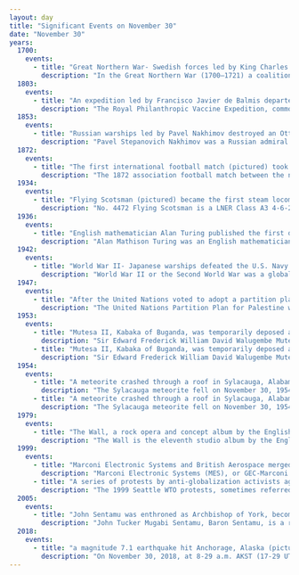 ```yaml
---
layout: day
title: "Significant Events on November 30"
date: "November 30"
years:
  1700:
    events:
      - title: "Great Northern War- Swedish forces led by King Charles XII defeated the Russian army at the Battle of Narva."
        description: "In the Great Northern War (1700–1721) a coalition led by the Tsardom of Russia successfully contested the supremacy of the Swedish Empire in Northern, Central and Eastern Europe. The initial leaders of the anti-Swedish alliance were Peter I of Russia, Frederick IV of Denmark–Norway and Augustus II the Strong of Saxony–Poland–Lithuania. Frederick IV and Augustus II were defeated by Sweden, under Charles XII, and forced out of the alliance in 1700 and 1706 respectively, but rejoined it in 1709 after the defeat of Charles XII at the Battle of Poltava. George I of Great Britain and the Electorate of Hanover joined the coalition in 1714 for Hanover and in 1717 for Britain, and Frederick William I of Brandenburg-Prussia joined it in 1715."
  1803:
    events:
      - title: "An expedition led by Francisco Javier de Balmis departed A Coruña, Spain, with the aim of vaccinating millions in South America and Asia against smallpox."
        description: "The Royal Philanthropic Vaccine Expedition, commonly referred to as the Balmis Expedition, was a Spanish healthcare mission that lasted from 1803 to 1806, led by Dr Francisco Javier de Balmis, which vaccinated millions of inhabitants of Spanish America and Asia against smallpox. The vaccine was transported through children- orphaned boys who sailed with the expedition."
  1853:
    events:
      - title: "Russian warships led by Pavel Nakhimov destroyed an Ottoman fleet of frigates at the Battle of Sinop, prompting France and the United Kingdom to enter the Crimean War."
        description: "Pavel Stepanovich Nakhimov was a Russian admiral in the Imperial Russian Navy known for his victory in the Battle of Sinop and his leadership in the Siege of Sevastopol (1854–1855) during the Crimean War."
  1872:
    events:
      - title: "The first international football match (pictured) took place at Hamilton Crescent, Glasgow, between Scotland and England."
        description: "The 1872 association football match between the national teams of Scotland and England is officially recognised by FIFA as the first international. It took place on 30 November 1872 at Hamilton Crescent, the West of Scotland Cricket Club's ground in Partick, Glasgow. The match was watched by 4,000 spectators and finished as a 0–0 draw."
  1934:
    events:
      - title: "Flying Scotsman (pictured) became the first steam locomotive officially to exceed 100 miles per hour (161 km/h)."
        description: "No. 4472 Flying Scotsman is a LNER Class A3 4-6-2 'Pacific' steam locomotive built in 1923 for the London and North Eastern Railway (LNER) at Doncaster Works to a design of Nigel Gresley. It was employed on long-distance express passenger trains on the East Coast Main Line by LNER and its successors, British Railways' Eastern and North Eastern Regions, notably on The Flying Scotsman service between London King's Cross and Edinburgh Waverley after which it was named."
  1936:
    events:
      - title: "English mathematician Alan Turing published the first details of the Turing machine (model pictured), an abstract device that can simulate the logic of any computer algorithm by manipulating symbols."
        description: "Alan Mathison Turing was an English mathematician, computer scientist, logician, cryptanalyst, philosopher and theoretical biologist. He was highly influential in the development of theoretical computer science, providing a formalisation of the concepts of algorithm and computation with the Turing machine, which can be considered a model of a general-purpose computer. Turing is widely considered to be the father of theoretical computer science."
  1942:
    events:
      - title: "World War II- Japanese warships defeated the U.S. Navy in a nighttime naval battle off Tassafaronga, Guadalcanal."
        description: "World War II or the Second World War was a global conflict between two coalitions- the Allies and the Axis powers. Nearly all of the world's countries participated, with many nations mobilising all resources in pursuit of total war. Tanks and aircraft played major roles, enabling the strategic bombing of cities and delivery of the first and only nuclear weapons ever used in war. World War II was the deadliest conflict in history, resulting in 70 to 85 million deaths, more than half of which were civilians. Millions died in genocides, including the Holocaust, and by massacres, starvation, and disease. After the Allied victory, Germany, Austria, Japan, and Korea were occupied, and German and Japanese leaders were tried for war crimes."
  1947:
    events:
      - title: "After the United Nations voted to adopt a partition plan for Palestine, a civil war broke out between the region's Jewish and Arab communities."
        description: "The United Nations Partition Plan for Palestine was a proposal by the United Nations to partition Mandatory Palestine at the end of the British Mandate. Drafted by the U.N. Special Committee on Palestine (UNSCOP) on 3 September 1947, the Plan was adopted by the UN General Assembly on 29 November 1947 as Resolution 181 (II). The resolution recommended the creation of independent but economically linked Arab and Jewish States and an extraterritorial 'Special International Regime' for the city of Jerusalem and its surroundings."
  1953:
    events:
      - title: "Mutesa II, Kabaka of Buganda, was temporarily deposed and exiled to London by Andrew Cohen, the British governor of Uganda."
        description: "Sir Edward Frederick William David Walugembe Mutebi Luwangula Mutesa II was a Ugandan royal and statesman who served as the first president of Uganda from 1962 to 1966, when he was overthrown by Milton Obote. Mutesa was also the Kabaka (king) of the traditional kingdom of Buganda in Uganda from 22 November 1939 until his death in 1969."
      - title: "Mutesa II, Kabaka of Buganda, was temporarily deposed and exiled to London by Andrew Cohen, the British governor of Uganda."
        description: "Sir Edward Frederick William David Walugembe Mutebi Luwangula Mutesa II was a Ugandan royal and statesman who served as the first president of Uganda from 1962 to 1966, when he was overthrown by Milton Obote. Mutesa was also the Kabaka (king) of the traditional kingdom of Buganda in Uganda from 22 November 1939 until his death in 1969."
  1954:
    events:
      - title: "A meteorite crashed through a roof in Sylacauga, Alabama, and hit a sleeping woman in the first verified case of a human being injured by an extraterrestrial object."
        description: "The Sylacauga meteorite fell on November 30, 1954, at 12-46 p.m. local time in Oak Grove, Alabama, near Sylacauga, in the United States. It is also commonly called the Hodges meteorite because a fragment of it struck Ann Elizabeth Fowler Hodges (1920–1972)."
      - title: "A meteorite crashed through a roof in Sylacauga, Alabama, and hit a sleeping woman in the first verified case of a human being injured by an extraterrestrial object."
        description: "The Sylacauga meteorite fell on November 30, 1954, at 12-46 p.m. local time in Oak Grove, Alabama, near Sylacauga, in the United States. It is also commonly called the Hodges meteorite because a fragment of it struck Ann Elizabeth Fowler Hodges (1920–1972)."
  1979:
    events:
      - title: "The Wall, a rock opera and concept album by the English band Pink Floyd, was first released."
        description: "The Wall is the eleventh studio album by the English rock band Pink Floyd, released on 30 November 1979 by Harvest/EMI and Columbia/CBS Records. It is a rock opera which explores Pink, a jaded rock star, as he constructs a psychological 'wall' of social isolation. The Wall topped the US charts for 15 weeks and reached number three in the UK. It initially received mixed reviews from critics, many of whom found it overblown and pretentious, but later received accolades as one of the greatest albums of all time."
  1999:
    events:
      - title: "Marconi Electronic Systems and British Aerospace merged to form BAE Systems, one of the world's largest defence companies."
        description: "Marconi Electronic Systems (MES), or GEC-Marconi as it was until 1998, was the defence arm of General Electric Company (GEC). It was split off from GEC and bought by British Aerospace (BAe) on 30 November 1999 to form BAE Systems. GEC then renamed itself Marconi plc."
      - title: "A series of protests by anti-globalization activists against the World Trade Organization Ministerial Conference of 1999 in Seattle forced the cancellation of the opening ceremonies."
        description: "The 1999 Seattle WTO protests, sometimes referred to as the Battle of Seattle, were a series of anti-globalization protests surrounding the WTO Ministerial Conference of 1999, where members of the World Trade Organization (WTO) convened at the Washington State Convention and Trade Center in Seattle, Washington on November 30, 1999. The Conference was to be the launch of a new millennial round of trade negotiations."
  2005:
    events:
      - title: "John Sentamu was enthroned as Archbishop of York, becoming the first black archbishop in the Church of England."
        description: "John Tucker Mugabi Sentamu, Baron Sentamu, is a retired Anglican bishop and life peer. He was Archbishop of York and Primate of England from 2005 to 2020. In retirement he was subject to investigation over his handling of child sexual abuse allegations and was asked to step back from ministry because of his mishandling of deviant clergy."
  2018:
    events:
      - title: "a magnitude 7.1 earthquake hit Anchorage, Alaska (pictured) and caused over 100 injuries."
        description: "On November 30, 2018, at 8-29 a.m. AKST (17-29 UTC), a magnitude 7.1 earthquake hit Anchorage in South Central Alaska. The earthquake's epicenter was near Point Mackenzie, about 10 miles (16 km) north of Anchorage, and occurred at a depth of 29 miles (47 km). It was followed six minutes later by a magnitude 5.7 aftershock centered 2.5 miles (4.0 km) north-northwest of the municipality. The earthquake could be felt as far away as Fairbanks."
---
```

